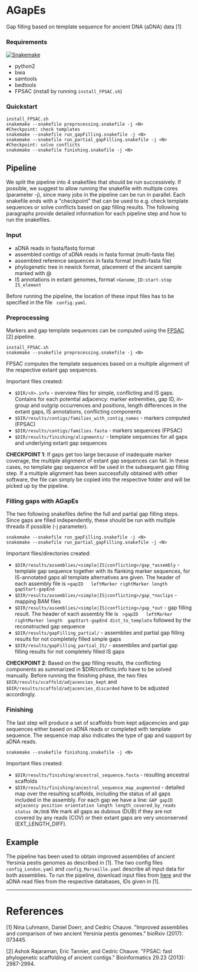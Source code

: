 # AGapEs
Gap filling based on template sequence for ancient DNA (aDNA) data [1]

### Requirements

[![Snakemake](https://img.shields.io/badge/snakemake-≥3.5.2-brightgreen.svg?style=flat-square)](http://snakemake.bitbucket.org)
* python2
* bwa
* samtools
* bedtools
* FPSAC (install by running ``` install_FPSAC.sh ```)

### Quickstart ###

```
install_FPSAC.sh
snakemake --snakefile preprocessing.snakefile -j <N>
#Checkpoint: check templates
snakemake --snakefile run_gapFilling.snakefile -j <N>
snakemake --snakefile run_partial_gapFilling.snakefile -j <N>
#Checkpoint: solve conflicts
snakemake --snakefile finishing.snakefile -j <N>
```



## Pipeline
We split the pipeline into 4 snakefiles that should be run successively. If possible, we suggest to allow running the snakefile with multiple cores (parameter -j), since many jobs in the pipeline can be run in parallel.
Each snakefile ends with a "checkpoint" that can be used to e.g. check template sequences or solve conflicts based on gap filling results. The following paragraphs provide detailed information for each pipeline step and how to run the snakefiles.

### Input
* aDNA reads in fasta/fastq format
* assembled contigs of aDNA reads in fasta format (multi-fasta file)
* assembled reference sequences in fasta format (multi-fasta file)
* phylogenetic tree in newick format, placement of the ancient sample marked with @
* IS annotations in extant genomes, format ``` >Genome_ID:start-stop IS_element ```

Before running the pipeline, the location of these input files has to be specified in the file ``` config.yaml```.

### Preprocessing

Markers and gap template sequences can be computed using the [FPSAC](https://github.com/cchauve/FPSAC) [2] pipeline. 

```
install_FPSAC.sh
snakemake --snakefile preprocessing.snakefile -j <N>
```

FPSAC computes the template sequences based on a multiple alignment of the respective extant gap sequences. 

Important files created:
* ``` $DIR/<X>.info ``` - overview files for simple, conflicting and IS gaps. Contains for each potential adjacency: marker extremities, gap ID, in-group and outgrip occurrences and positions, length differences in the extant gaps, IS annotations, conflicting components
* ``` $DIR/results/contigs/families_with_contig_names ``` - markers computed (FPSAC) 
* ``` $DIR/results/contigs/families.fasta ``` - markers sequences (FPSAC)
* ``` $DIR/results/finishing/alignments/ ``` - template sequences for all gaps and underlying extant gap sequences

**CHECKPOINT 1**:
If gaps get too large because of inadequate marker coverage, the multiple alignment of extant gap sequences can fail. In these cases, no template gap sequence will be used in the subsequent gap filling step. If a multiple alignment has been successfully obtained with other software, the file can simply be copied into the respective folder and will be picked up by the pipeline.



### Filling gaps with AGapEs

The two following snakefiles define the full and partial gap filling steps. Since gaps are filled independently, these should be run with multiple threads if possible (-j parameter).

```
snakemake --snakefile run_gapFilling.snakefile -j <N>
snakemake --snakefile run_partial_gapFilling.snakefile -j <N>
```

Important files/directories created:
* ``` $DIR/results/assemblies/<simple|IS|conflicting>/gap_*assembly ``` - template gap sequence together with its flanking marker sequences, for IS-annotated gaps all template alternatives are given. The header of each assembly file is ``` >gapID   leftMarker rightMarker length  gapStart-gapEnd ```
* ``` $DIR/results/assemblies/<simple|IS|conflicting>/gap_*noclips ``` - mapping BAM files
* ``` $DIR/results/assemblies/<simple|IS|conflicting>/gap_*out ``` - gap filling result. The header of each assembly file is ``` >gapID   leftMarker rightMarker length  gapStart-gapEnd dist_to_template``` followed by the reconstructed gap sequence
* ``` $DIR/results/gapFilling_partial/ ``` - assemblies and partial gap filling results for not completely filled simple gaps
* ``` $DIR/results/gapFilling_partial_IS/ ``` - assemblies and partial gap filling results for not completely filled IS gaps

 




**CHECKPOINT 2**: 
Based on the gap filling results, the conflicting components as summarized in $DIR/conflicts.info have to be solved manually. Before running the finishing phase, the two files ``` $DIR/results/scaffold/adjacencies_kept ``` and ``` $DIR/results/scaffold/adjacencies_discarded ``` have to be adjusted accordingly.

### Finishing

The last step will produce a set of scaffolds from kept adjacencies and gap sequences either based on aDNA reads or completed with template sequence. The sequence map also indicates the type of gap and support by aDNA reads.

```
snakemake --snakefile finishing.snakefile -j <N>
```
Important files created:
* ``` $DIR/results/finishing/ancestral_sequence.fasta ``` - resulting ancestral scaffolds
* ``` $DIR/results/finishing/ancestral_sequence_map_augmented ``` - detailed map over the resulting scaffolds, including the status of all gaps included in the assembly. For each gap we have a line:
  	   ``` GAP gapID adjacency position orientation length length_covered_by_reads status OK/DUB ```
We mark all gaps as dubious (DUB) if they are not covered by any reads (COV) or their extant gaps are very unconserved (EXT_LENGTH_DIFF).




## Example

The pipeline has been used to obtain improved assemblies of ancient Yersinia pestis genomes as described in [1]. 
The two config files ```config_London.yaml``` and ```config_Marseille.yaml``` describe all input data for both assemblies. To run the pipeline, download input files from [here](http://paleogenomics.irmacs.sfu.ca/DOWNLOADS/AGAPES_data_results.zip) and the aDNA read files from the respective databases, IDs given in [1].



***


# References
[1] Nina Luhmann, Daniel Doerr, and Cedric Chauve. "Improved assemblies and comparison of two ancient Yersinia pestis genomes." bioRxiv (2017): 073445.

[2] Ashok Rajaraman, Eric Tannier, and Cedric Chauve. "FPSAC: fast phylogenetic scaffolding of ancient contigs." Bioinformatics 29.23 (2013): 2987-2994.
